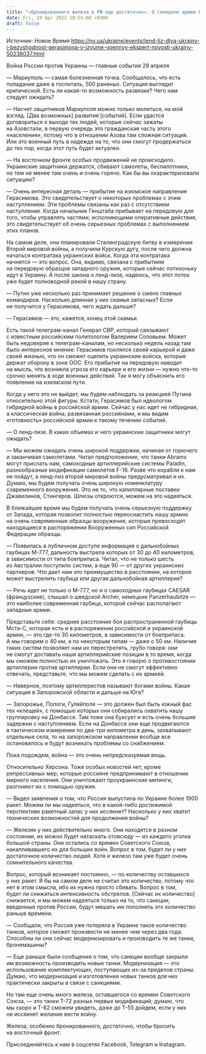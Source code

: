 ```yaml
---
title: "«Бронированного железа в РФ еще достаточно». О генерале армии РФ в Изюме, ленд-лизе и артиллерии, которая перестреляет россиян — военный обозреватель"
date: Fri, 29 Apr 2022 18:55:00 +0300
draft: false
---
```

Источник: Новое Время https://nv.ua/ukraine/events/lend-liz-dlya-ukrainy-i-bezyshodnost-gerasimova-v-izyume-voennyy-ekspert-novosti-ukrainy-50238037.html


Война России против Украины — главные события 29 апреля

— Мариуполь — самая болезненная точка. Сообщалось, что есть попадание даже в госпиталь, 500 раненых. Ситуация выглядит критической. Есть ли какая-то возможность развязки? Чего нам следует ожидать?

— Насчет защитников Мариуполя можно только молиться, на мой взгляд. [Два возможных] развития [событий]. Если удастся договориться о выходе тех людей, которые сейчас зажаты на Азовстали, в первую очередь это гражданская часть этого «населения», потому что в отношении Азова там сложная ситуация. Или это военный путь в надежде на то, что они смогут продержаться до тех пор, когда этот путь будет актуален.

— На восточном фронте особых продвижений не происходило. Украинские защитники держатся, сбивают самолеты, беспилотники, но тем не менее там очень и очень горячо. Как бы вы охарактеризовали ситуацию?

— Очень интересная деталь — прибытие на изюмское направление Герасимова. Это свидетельствует о некоторых проблемах с этим наступлением. Эти проблемы связаны как раз с отсутствием наступления. Когда начальник Генштаба прибывает на передовую для того, чтобы управлять частями, исполняющими оперативные действия, это свидетельствует об очень серьезных проблемах с выполнением этих планов.

На самом деле, они планировали Сталинградскую битву в измерении Второй мировой войны, а получили Курскую дугу, после чего должна начаться контратака украинских войск. Когда эта контратака начнется — это вопрос. Она, видимо, связана с прибытием на передовую образцов западного оружия, которые сейчас потихоньку идут в Украину. А после закона о ленд-лизе, надеюсь, что этот поток уже будет полноводной рекой в нашу страну.

— Путин уже несколько раз принимает решение о смене главных командиров. Насколько длинная у них скамья запасных? Если не получится у Герасимова, чего ждать дальше?

— Герасимов — это, кажется, конец этой скамьи.

Есть такой телеграм-канал Генерал СВР, который связывают с известным российским политологом Валерием Соловьем. Может быть недоверие к телеграм-каналам, но несколько недель назад там было интересное мнение: Герасимов поклялся своей карьерой и даже своей жизнью, что он сможет оцепить украинские войска, которые держат оборону в зоне ООС. Его прибытие на передовую наводит на мысль, что возникла угроза его карьере и его жизни — нужно что-то срочно менять в ходе военных действий. Так я могу объяснить его появление на изюмском пути.

Когда у него это не выйдет, мы будем наблюдать за реакцией Путина относительно этой фигуры. Кстати, Герасимов был идеологом гибридной войны в российской армии. Сейчас у нас идет не гибридная, а классическая война, развязанная россиянами, и мы видим «готовность» российской армии к такому течению событий.

— О ленд-лизе. В каких объемах и чего украинские защитники могут ожидать?

— Мы можем ожидать очень широкой поддержки, начиная от горючего и заканчивая самолетами. Читал предположение, что танки Abrams могут прислать нам, самоходные артиллерийские системы Paladin, разнообразные модификации самолетов F-16. Разве что корабли к нам не пойдут, а ленд-лиз второй мировой войны предусматривал и их. Думаю, мы будем получать очень широкую номенклатуру современного вооружения. Это не то, что капиллярные поставки Джавелинов, Стингеров. Шлюзы откроются, можем на это надеяться.

В ближайшее время мы будем получать очень серьезную поддержку от Запада, которая позволит полностью переоснастить нашу армию на очень современные образцы вооружения, которые превосходят находящиеся в распоряжении Вооруженных сил Российской Федерации образцы.

— Появилась в публичном доступе информация о дальнобойных гаубицах М-777, дальность выстрела которых от 30 до 40 километров, в зависимости от типа боеприпаса. Читал, что не только шесть из Австралии поступило систем, а еще 90 — от других украинских партнеров. Что дает нам это преимущество в расстоянии, на которое может выстрелить гаубица или другая дальнобойная артиллерия?

— Речь идет не только о М-777, но и о самоходных гаубицах CAESAR (французские), слышал о шведской Archer, немецкие Panzerhaubitze — это наиболее современная гаубица, которой сейчас располагают западные армии.

Представьте себе: среднее расстояние боя распространенной гаубицы Мста-С, которая есть и в распоряжении российской и украинской армии, — это где-то 30 километров, в зависимости от боеприпаса. А мы говорим о 40 км, а по некоторым типам — даже о 50 км. Наличие таких систем позволяет нам их перестрелять, грубо говоря: они не смогут доставать наши артиллерийские позиции в то время, когда мы сможем полностью их уничтожать. Это я говорю о противостоянии артиллерии против артиллерии. Если они не смогут эффективно отвечать, представьте, что мы можем сделать с их армией.

— Наверное, поэтому артиллеристов называют богами войны. Какая ситуация в Запорожской области и дальше на Юге?

— Запорожье, Пологи, Гуляйполе — это должен был быть южный фас тех «клещей», с помощью которых они собирались охватить нашу группировку на Донбассе. Там тоже она буксует и есть очень большие задержки с наступлением. Если на Донбассе они еще продвигаются в тактическом измерении по два-три километра в день, захватывают отдельные села, то на запорожском направлении вообще все остановилось и будут возникать проблемы со снабжением.

Пока подождем, война — это очень непредсказуемая вещь.

Относительно Херсона. Тоже особых новостей нет, кроме репрессивных мер, которые россияне предпринимают в отношении мирного населения. Они уничтожают проукраинские митинги, разгоняют их с помощью оружия.

— Видел заявления о том, что Россия выпустила по Украине более 1900 ракет. Можем ли мы надеяться, что в какой-либо достижимой перспективе ракетный запас у них иссякнет? Насколько у них хватит технических возможностей для продолжения войны?

— Железяк у них действительно много. Они находятся в разном состоянии, их можно будет натаскать отовсюду — из каждого уголка большой страны. Они остались со времен Советского Союза, накапливавшего их для больших войн. Вопрос в том, будет ли у них достаточное количество людей. Хотя и железо там уже будет очень сомнительного качества.

Вопрос, который возникает постоянно, — по количеству оставшихся у них ракет. Я бы на самом деле не считал это количество, потому что нет в этом смысла, ибо их нужно просто сбивать. Вопрос в том, будет ли снижаться интенсивность обстрелов. [Сейчас их количество] снижается, и мы можем надеяться только на то, что санкции, введенные против России, будут мешать им пополнять это количество раньше времени.

— Сообщали, что Россия уже потеряла в Украине такое количество танков, которое сможет произвести не менее чем через два года. Способны ли они сейчас модернизировать и производить те же танки, бронемашины?

— Еще раньше были сообщения о том, что санкции вообще закрыли им возможность производить новые танки. Модернизация — это использование комплектующих, поступающих из-за пределов страны. Думаю, что модернизация и изготовление новых танков для них практически закрыты в связи с санкциями.

Но там еще очень много железа, оставшегося со времен Советского Союза, — это танки Т-72 разных первых модификаций; думаю, что мы скоро и Т-62 сможем увидеть, даже до Т-55 дойдем, если у них не иссякнет желание вести войну.

Железа, особенно бронированного, достаточно, чтобы бросить на восточный фронт.

Присоединяйтесь к нам в соцсетях Facebook, Telegram и Instagram.
